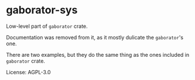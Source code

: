 # gaborator-sys

Low-level part of `gaborator` crate.

Documentation was removed from it, as it mostly dulicate the `gaborator`'s one.

There are two examples, but they do the same thing as the ones included in `gaborator` crate.

License: AGPL-3.0
